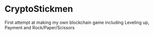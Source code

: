# CryptoStickmen
First attempt at making my own blockchain game including Leveling up, Payment and Rock/Paper/Scissors

